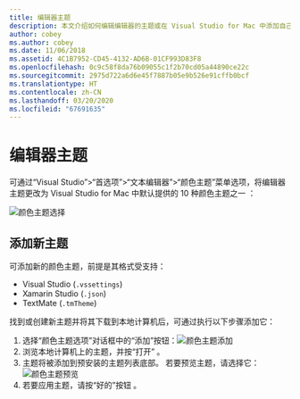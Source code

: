 ```yaml
---
title: 编辑器主题
description: 本文介绍如何编辑编辑器的主题或在 Visual Studio for Mac 中添加自己的主题
author: cobey
ms.author: cobey
ms.date: 11/06/2018
ms.assetid: 4C1B7952-CD45-4132-AD6B-01CF993D83F8
ms.openlocfilehash: 0c9c58f8da76b09055c1f2b70cd05a44890ce22c
ms.sourcegitcommit: 2975d722a6d6e45f7887b05e9b526e91cffb0bcf
ms.translationtype: HT
ms.contentlocale: zh-CN
ms.lasthandoff: 03/20/2020
ms.locfileid: "67691635"
---
```

# <a name="editor-themes"></a>编辑器主题

可通过“Visual Studio”>“首选项”>“文本编辑器”>“颜色主题”菜单选项，将编辑器主题更改为 Visual Studio for Mac 中默认提供的 10 种颜色主题之一  ：

![颜色主题选择](media/source-editor-image17.png)

## <a name="adding-new-themes"></a>添加新主题

可添加新的颜色主题，前提是其格式受支持：

* Visual Studio (`.vssettings`)
* Xamarin Studio (`.json`)
* TextMate (`.tmTheme`)

找到或创建新主题并将其下载到本地计算机后，可通过执行以下步骤添加它：

1. 选择“颜色主题选项”对话框中的“添加”按钮：![颜色主题添加](media/source-editor-image20.png)
2. 浏览本地计算机上的主题，并按“打开”  。
3. 主题将被添加到预安装的主题列表底部。 若要预览主题，请选择它：![颜色主题预览](media/source-editor-image21.png)
4. 若要应用主题，请按“好的”按钮  。

